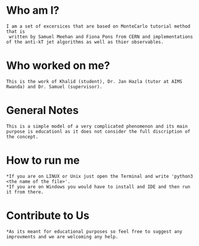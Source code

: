 # Who am I? 
	I am a set of excersices that are based on MonteCarlo tutorial method that is
	 written by Samuel Meehan and Fiona Pons from CERN and implementations of the anti-kT jet algorithms as well as thier observables.
# Who worked on me?
	This is the work of Khalid (student), Dr. Jan Hazla (tutor at AIMS Rwanda) and Dr. Samuel (supervisor). 
# General Notes
	This is a simple model of a very complicated phenomenon and its main purpose is educationl as it does not consider the full discription of the concept. 
# How to run me
	*If you are on LINUX or Unix just open the Terminal and write 'python3 <the name of the file>'.
	*If you are on Windows you would have to install and IDE and then run it from there. 
# Contribute to Us
	*As its meant for educational purposes so feel free to suggest any improvments and we are welcoming any help. 